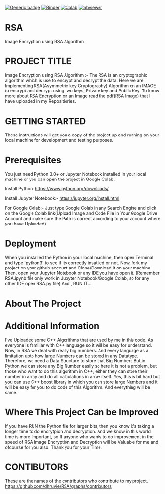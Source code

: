 [![Generic badge](https://img.shields.io/badge/github-primefinders-blue.svg)](https://github.com/LaGuer/RSA) 
[![Binder](https://mybinder.org/badge_logo.svg)](https://mybinder.org/v2/gh/LaGuer/RSA/master/Python/RSA.ipynb)
[![Colab](https://colab.research.google.com/assets/colab-badge.svg)](https://colab.research.google.com/github/laguer/RSA/blob/master/Python/RSA.ipynb)
[![nbviewer](https://img.shields.io/badge/view%20on-nbviewer-brightgreen.svg)](https://nbviewer.jupyter.org/github/LaGuer/RSA/blob/master/Python/RSA.ipynb)


# RSA
Image Encryption using RSA Algorithm 

# PROJECT TITLE

Image Encryption using RSA Algorithm :- The RSA is an cryptographic algorithm which is use to encrypt and decrypt the data. Here we are Implementing RSA(Asymmetric key Cryptography) Algorithm on an IMAGE to encrypt and decrypt using two keys, Private key and Public Key.
To know more about RSA Encryption on an Image read the pdf(RSA Image) that I have uploaded in my Repositiories.

# GETTING STARTED

These instructions will get you a copy of the project up and running on your local machine for development and testing purposes.

# Prerequisites

You just need Python 3.0+ or Jupyter Notebook installed in your local machine or you can open the project in Google Colab.

Install Python: https://www.python.org/downloads/

Install Jupyter Notebook:-  https://jupyter.org/install.html

For Google Colab:- Just type Google Colab in any Search Engine and click on the Google Colab link(Upload Image and Code File in Your Google Drive Account and make sure the Path is correct according to your account where you have Uploaded)


# Deployment

When you installed the Python in your local machine, then open Terminal and type 'python3' to see if its correctly insatlled or not.
Now, fork my project on your github account and Clone/Download it on your machine.
Then, open your Jupyter Notebook or any IDE you have open it. (Remember RSA.ipynb file only work in Jupyter Notebook/Google Colab, so for any other IDE open RSA.py file)
And , RUN IT... 

# About The Project

# Additional Information
I've Uploaded some C++ Algorithms that are used by me in this code. As everyone is familiar with C++ language so it will be easy for understand. 
Now, in RSA we deal with really big numbers. And every language as a limitation upto how large Numbers can be stored in any Datatype. Therefore, we need a Data Structure to store that Big Numbers.But,in Python we can store any Big Number easily so here it is not a problem, but those who want to do this algorithm in C++, either they can store their number in array and do all calculations in array itself. Yes, this is bit hard but you can use C++ boost library in which you can store large Numbers and it will be easy for you to do code of this Algorithm. And everything will be same.

# Where This Project Can be Improved
If you have RUN the Python file for larger bits, then you know it's taking a longer time to do encrytpion and decryption. And we know in this world time is more Important, so If anyone who wants to do improvement in the speed of RSA Image Encryption and Decryption will be Valuable for me and ofcourse for you also. Thank you for your Time.

# CONTIBUTORS
These are the names of the contributors who contribute to my project.
https://github.com/dhruvie/RSA/graphs/contributors


